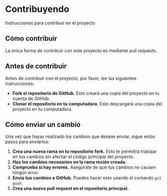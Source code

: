 # Contribuyendo

Instrucciones para contribuir en el proyecto

## Cómo contribuir

La única forma de contribuir con este proyecto es mediante pull requests.

## Antes de contribuir

Antes de contribuir con el proyecto, por favor, lee las siguientes instrucciones:

* **Fork el repositorio de GitHub.** Esto creará una copia del proyecto en tu cuenta de GitHub.
* **Clonar el repositorio en tu computadora.** Esto descargará una copia del proyecto en tu computadora.

## Cómo enviar un cambio

Una vez que hayas realizado los cambios que deseas enviar, sigue estos pasos para enviarlos:

1. **Crea una nueva rama en tu repositorio fork.** Esto te permitirá trabajar en tus cambios sin afectar el código principal del proyecto.
2. **Haz los cambios necesarios en la rama recién creada.**
3. **Comprueba si hay errores.** Asegúrate de que tus cambios no causen ningún error.
4. **Envía tus cambios a GitHub.** Puedes hacer esto usando el comando `git push`.
5. **Crea una nueva pull request en el repositorio principal.**
